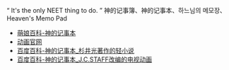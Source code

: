 “  It's the only NEET thing to do.  ”
神的记事簿、神的记事本、하느님의 메모장、Heaven's Memo Pad
- [萌娘百科-神的记事本](https://zh.moegirl.org.cn/%E7%A5%9E%E7%9A%84%E8%AE%B0%E4%BA%8B%E6%9C%AC)
- [动画官网](http://wwws.warnerbros.co.jp/anime/kamimemo/)
- [百度百科-神的记事本_杉井光著作的轻小说](https://baike.baidu.com/item/%E7%A5%9E%E7%9A%84%E8%AE%B0%E4%BA%8B%E6%9C%AC/63191)
- [百度百科-神的记事本_J.C.STAFF改编的电视动画](https://baike.baidu.com/item/%E7%A5%9E%E7%9A%84%E8%AE%B0%E4%BA%8B%E6%9C%AC/5485092)

